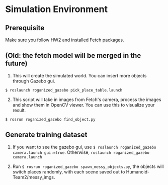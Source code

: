 # Simulation Environment

## Prerequisite

Make sure you follow HW2 and installed Fetch packages.

## (Old: the fetch model will be merged in the future)

1. This will create the simulated world. You can insert more objects through
Gazebo gui.

```$ roslaunch roganized_gazebo pick_place_table.launch```

2. This script will take in images from Fetch's camera, process the images and
 show them in OpenCV viewer. You can use this to visualize your result.

```
$ rosrun roganized_gazebo find_object.py
```

## Generate training dataset

1. If you want to see the gazebo gui, use 
   `$ roslaunch roganized_gazebo camera.launch gui:=true`.
   Otherwise, `roslaunch roganized_gazebo camera.launch`
 
2. Run `$ rosrun roganized_gazebo spawn_messy_objects.py`, the objects will
switch places randomly, with each scene saved out to Humanoid-Team2/messy_imgs.
